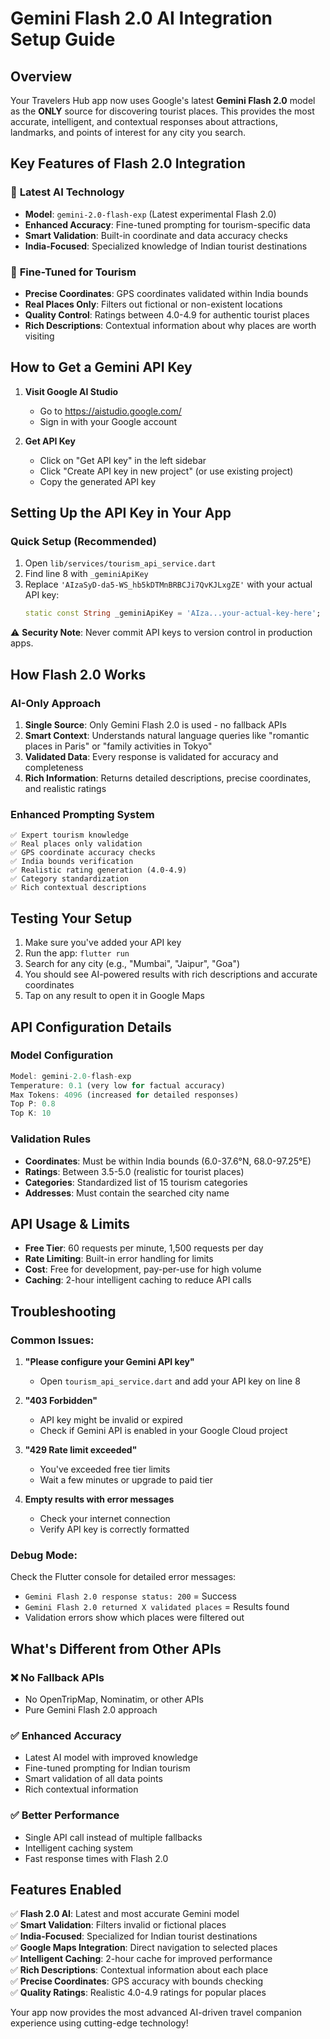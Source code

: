 # Gemini Flash 2.0 AI Integration Setup Guide

## Overview

Your Travelers Hub app now uses Google's latest **Gemini Flash 2.0** model as the **ONLY** source for discovering tourist places. This provides the most accurate, intelligent, and contextual responses about attractions, landmarks, and points of interest for any city you search.

## Key Features of Flash 2.0 Integration

### 🚀 **Latest AI Technology**

- **Model**: `gemini-2.0-flash-exp` (Latest experimental Flash 2.0)
- **Enhanced Accuracy**: Fine-tuned prompting for tourism-specific data
- **Smart Validation**: Built-in coordinate and data accuracy checks
- **India-Focused**: Specialized knowledge of Indian tourist destinations

### 🎯 **Fine-Tuned for Tourism**

- **Precise Coordinates**: GPS coordinates validated within India bounds
- **Real Places Only**: Filters out fictional or non-existent locations
- **Quality Control**: Ratings between 4.0-4.9 for authentic tourist places
- **Rich Descriptions**: Contextual information about why places are worth visiting

## How to Get a Gemini API Key

1. **Visit Google AI Studio**

   - Go to https://aistudio.google.com/
   - Sign in with your Google account

2. **Get API Key**
   - Click on "Get API key" in the left sidebar
   - Click "Create API key in new project" (or use existing project)
   - Copy the generated API key

## Setting Up the API Key in Your App

### Quick Setup (Recommended)

1. Open `lib/services/tourism_api_service.dart`
2. Find line 8 with `_geminiApiKey`
3. Replace `'AIzaSyD-da5-WS_hb5kDTMnBRBCJi7QvKJLxgZE'` with your actual API key:
   ```dart
   static const String _geminiApiKey = 'AIza...your-actual-key-here';
   ```

⚠️ **Security Note**: Never commit API keys to version control in production apps.

## How Flash 2.0 Works

### AI-Only Approach

1. **Single Source**: Only Gemini Flash 2.0 is used - no fallback APIs
2. **Smart Context**: Understands natural language queries like "romantic places in Paris" or "family activities in Tokyo"
3. **Validated Data**: Every response is validated for accuracy and completeness
4. **Rich Information**: Returns detailed descriptions, precise coordinates, and realistic ratings

### Enhanced Prompting System

```
✅ Expert tourism knowledge
✅ Real places only validation
✅ GPS coordinate accuracy checks
✅ India bounds verification
✅ Realistic rating generation (4.0-4.9)
✅ Category standardization
✅ Rich contextual descriptions
```

## Testing Your Setup

1. Make sure you've added your API key
2. Run the app: `flutter run`
3. Search for any city (e.g., "Mumbai", "Jaipur", "Goa")
4. You should see AI-powered results with rich descriptions and accurate coordinates
5. Tap on any result to open it in Google Maps

## API Configuration Details

### Model Configuration

```dart
Model: gemini-2.0-flash-exp
Temperature: 0.1 (very low for factual accuracy)
Max Tokens: 4096 (increased for detailed responses)
Top P: 0.8
Top K: 10
```

### Validation Rules

- **Coordinates**: Must be within India bounds (6.0-37.6°N, 68.0-97.25°E)
- **Ratings**: Between 3.5-5.0 (realistic for tourist places)
- **Categories**: Standardized list of 15 tourism categories
- **Addresses**: Must contain the searched city name

## API Usage & Limits

- **Free Tier**: 60 requests per minute, 1,500 requests per day
- **Rate Limiting**: Built-in error handling for limits
- **Cost**: Free for development, pay-per-use for high volume
- **Caching**: 2-hour intelligent caching to reduce API calls

## Troubleshooting

### Common Issues:

1. **"Please configure your Gemini API key"**

   - Open `tourism_api_service.dart` and add your API key on line 8

2. **"403 Forbidden"**

   - API key might be invalid or expired
   - Check if Gemini API is enabled in your Google Cloud project

3. **"429 Rate limit exceeded"**

   - You've exceeded free tier limits
   - Wait a few minutes or upgrade to paid tier

4. **Empty results with error messages**
   - Check your internet connection
   - Verify API key is correctly formatted

### Debug Mode:

Check the Flutter console for detailed error messages:

- `Gemini Flash 2.0 response status: 200` = Success
- `Gemini Flash 2.0 returned X validated places` = Results found
- Validation errors show which places were filtered out

## What's Different from Other APIs

### ❌ **No Fallback APIs**

- No OpenTripMap, Nominatim, or other APIs
- Pure Gemini Flash 2.0 approach

### ✅ **Enhanced Accuracy**

- Latest AI model with improved knowledge
- Fine-tuned prompting for Indian tourism
- Smart validation of all data points
- Rich contextual information

### ✅ **Better Performance**

- Single API call instead of multiple fallbacks
- Intelligent caching system
- Fast response times with Flash 2.0

## Features Enabled

✅ **Flash 2.0 AI**: Latest and most accurate Gemini model  
✅ **Smart Validation**: Filters invalid or fictional places  
✅ **India-Focused**: Specialized for Indian tourist destinations  
✅ **Google Maps Integration**: Direct navigation to selected places  
✅ **Intelligent Caching**: 2-hour cache for improved performance  
✅ **Rich Descriptions**: Contextual information about each place  
✅ **Precise Coordinates**: GPS accuracy with bounds checking  
✅ **Quality Ratings**: Realistic 4.0-4.9 ratings for popular places

Your app now provides the most advanced AI-driven travel companion experience using cutting-edge technology!
